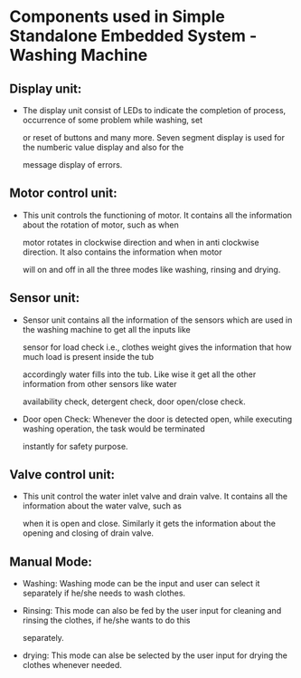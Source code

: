 # Components used in Simple Standalone Embedded System - Washing Machine

## Display unit: 

* The display unit consist of LEDs to indicate the completion of process, occurrence of some problem while washing, set 

    or reset of buttons and many more. Seven segment display is used for the numberic value display and also for the

    message display of errors.


## Motor control unit: 

* This unit controls the functioning of motor. It contains all the information about the rotation of motor, such as when 

    motor rotates in clockwise direction and when in anti clockwise direction. It also contains the information when motor

    will on and off in all the three modes like washing, rinsing and drying.

## Sensor unit: 

* Sensor unit contains all the information of the sensors which are used in the washing machine to get all the inputs like

    sensor for load check i.e., clothes weight gives the information that how much load is present inside the tub 

    accordingly water fills into the tub. Like wise it get all the other information from other sensors like water 

    availability check, detergent check, door open/close check.

*   Door open Check: Whenever the door is detected open, while executing washing operation, the task would be terminated 

    instantly for safety purpose.

## Valve control unit: 
* This unit control the water inlet valve and drain valve. It contains all the information about the water valve, such as 

    when it is open and close. Similarly it gets the information about the opening and closing of drain valve.

## Manual Mode: 

* Washing: Washing mode can be the input and user can select it separately if he/she needs to wash clothes.

* Rinsing: This mode can also be fed by the user input for cleaning and rinsing the clothes, if he/she wants to do this 

    separately.

* drying: This mode can alse be selected by the user input for drying the clothes whenever needed.

